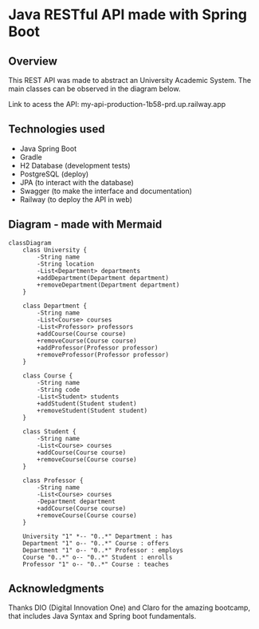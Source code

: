 # Java RESTful API made with Spring Boot

## Overview

This REST API was made to abstract an University Academic System. The main classes can be observed in the diagram below.

Link to acess the API: my-api-production-1b58-prd.up.railway.app

## Technologies used

- Java Spring Boot
- Gradle 
- H2 Database (development tests)
- PostgreSQL (deploy)
- JPA (to interact with the database)
- Swagger (to make the interface and documentation)
- Railway (to deploy the API in web)

## Diagram - made with Mermaid

```mermaid
classDiagram
    class University {
        -String name
        -String location
        -List<Department> departments
        +addDepartment(Department department)
        +removeDepartment(Department department)
    }

    class Department {
        -String name
        -List<Course> courses
        -List<Professor> professors
        +addCourse(Course course)
        +removeCourse(Course course)
        +addProfessor(Professor professor)
        +removeProfessor(Professor professor)
    }

    class Course {
        -String name
        -String code
        -List<Student> students
        +addStudent(Student student)
        +removeStudent(Student student)
    }

    class Student {
        -String name
        -List<Course> courses
        +addCourse(Course course)
        +removeCourse(Course course)
    }

    class Professor {
        -String name
        -List<Course> courses
        -Department department
        +addCourse(Course course)
        +removeCourse(Course course)
    }

    University "1" *-- "0..*" Department : has
    Department "1" o-- "0..*" Course : offers
    Department "1" o-- "0..*" Professor : employs
    Course "0..*" o-- "0..*" Student : enrolls
    Professor "1" o-- "0..*" Course : teaches
```

## Acknowledgments

Thanks DIO (Digital Innovation One) and Claro for the amazing bootcamp, that includes Java Syntax and Spring boot fundamentals.